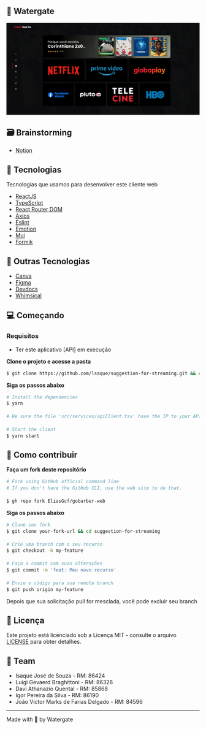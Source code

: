 ## 🌊 Watergate

<div  align="center">
  <a target="_blank" rel="noopener noreferrer" href="https://github.com/lsaque/suggestion-for-streaming/blob/master/github/img1.png"><img alt="Watergate" title="#delicinha" src="https://github.com/lsaque/suggestion-for-streaming/blob/master/github/img1.png" width="800px" style="max-width:100%;"></a>
</div>

## 🗃 Brainstorming
- [Notion](https://congruous-washer-e2c.notion.site/Watergate-675a005d75494de78a7fae60c1d7a8aa)

## 🚀 Tecnologias

Tecnologias que usamos para desenvolver este cliente web

- [ReactJS](https://reactjs.org/)
- [TypeScript](https://www.typescriptlang.org/)
- [React Router DOM](https://reacttraining.com/react-router/)
- [Axios](https://github.com/axios/axios)
- [Eslint](https://eslint.org/)
- [Emotion](https://emotion.sh/docs/introduction)
- [Mui](https://mui.com/)
- [Formik](https://formik.org/)

## 💾 Outras Tecnologias

- [Canva](https://www.canva.com/pt_br/)
- [Figma](https://www.figma.com/)
- [Devdocs](https://devdocs.io/)
- [Whimsical](https://whimsical.com/)

## 💻 Começando

### Requisitos

- Ter este aplicativo [API] em execução

**Clone o projeto e acesse a pasta**

```bash
$ git clone https://github.com/lsaque/suggestion-for-streaming.git && cd suggestion-for-streaming
```

**Siga os passos abaixo**

```bash
# Install the dependencies
$ yarn

# Be sure the file 'src/services/apiClient.tsx' have the IP to your API

# Start the client
$ yarn start
```

## 🤔 Como contribuir

**Faça um fork deste repositório**

```bash
# Fork using GitHub official command line
# If you don't have the GitHub CLI, use the web site to do that.

$ gh repo fork EliasGcf/gobarber-web
```

**Siga os passos abaixo**

```bash
# Clone seu fork
$ git clone your-fork-url && cd suggestion-for-streaming

# Crie uma branch com o seu recurso
$ git checkout -b my-feature

# Faça o commit com suas alterações
$ git commit -m 'feat: Meu novo recurso'

# Envie o código para sua remote branch
$ git push origin my-feature
```

Depois que sua solicitação pull for mesclada, você pode excluir seu branch

## 📝 Licença

Este projeto está licenciado sob a Licença MIT - consulte o arquivo [LICENSE](LICENSE) para obter detalhes.

## 🌊 Team

- Isaque José de Souza - RM: 86424
- Luigi Gevaerd Braghittoni - RM: 86326 
- Davi Athanazio Quental - RM: 85868
- Igor Pereira da Silva - RM: 86190
- João Victor Marks de Farias Delgado - RM: 84596

---

Made with 💜 by Watergate

